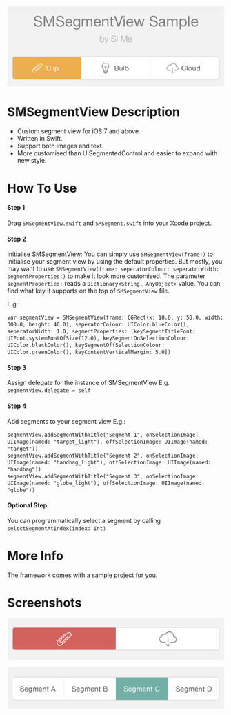 <p align="center"><img src ="/Screenshots/example_1.png"/></p>

# SMSegmentView Description
- Custom segment view for iOS 7 and above.
- Written in Swift.
- Support both images and text.
- More customised than UISegmentedControl and easier to expand with new style.


# How To Use
#### Step 1
Drag `SMSegmentView.swift` and `SMSegment.swift` into your Xcode project.

#### Step 2
Initialise SMSegmentView:
You can simply use `SMSegmentView(frame:)` to initialise your segment view by using the default properties. 
But mostly, you may want to use `SMSegmentView(frame: seperatorColour: seperatorWidth: segmentProperties:)` to make it look more customised.
The parameter `segmentProperties:` reads a `Dictionary<String, AnyObject>` value. You can find what key it supports on the top of `SMSegmentView` file.

E.g.:
```
var segmentView = SMSegmentView(frame: CGRect(x: 10.0, y: 50.0, width: 300.0, height: 40.0), seperatorColour: UIColor.blueColor(), seperatorWidth: 1.0, segmentProperties: [keySegmentTitleFont: UIFont.systemFontOfSize(12.0), keySegmentOnSelectionColour: UIColor.blackColor(), keySegmentOffSelectionColour: UIColor.greenColor(), keyContentVerticalMargin: 5.0])
```

#### Step 3
Assign delegate for the instance of SMSegmentView
E.g. `segmentView.delegate = self`

#### Step 4
Add segments to your segment view
E.g.:
```
segmentView.addSegmentWithTitle("Segment 1", onSelectionImage: UIImage(named: "target_light"), offSelectionImage: UIImage(named: "target"))
segmentView.addSegmentWithTitle("Segment 2", onSelectionImage: UIImage(named: "handbag_light"), offSelectionImage: UIImage(named: "handbag"))
segmentView.addSegmentWithTitle("Segment 3", onSelectionImage: UIImage(named: "globe_light"), offSelectionImage: UIImage(named: "globe"))
```

#### Optional Step
You can programmatically select a segment by calling `selectSegmentAtIndex(index: Int)`


# More Info
The framework comes with a sample project for you.

# Screenshots
<p align="center"><img src ="/Screenshots/example_2.png"/></p>
<p align="center"><img src ="/Screenshots/example_3.png"/></p>

